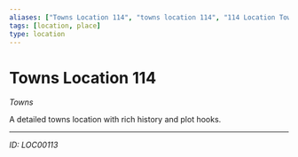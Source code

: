 ```yaml
---
aliases: ["Towns Location 114", "towns location 114", "114 Location Towns"]
tags: [location, place]
type: location
---
```


# Towns Location 114

*Towns*

A detailed towns location with rich history and plot hooks.

---
*ID: LOC00113*